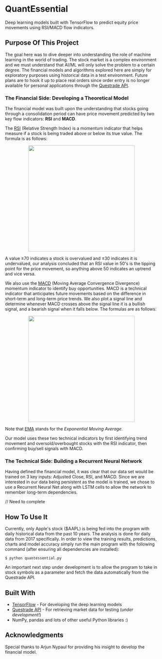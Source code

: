 # QuantEssential

Deep learning models built with TensorFlow to predict equity price movements using RSI/MACD flow indicators.

## Purpose Of This Project
The goal here was to dive deeper into understanding the role of machine learning in the world of trading. The stock market is a complex environment and we must understand that AI/ML will only solve the problem to a certain degree. The financial models and algorithms explored here are simply for exploratory purposes using historical data in a test environment. Future plans are to hook it up to place real orders since order entry is no longer available for personal applications through the [Questrade API](https://www.questrade.com/api).

### The Financial Side: Developing a Theoretical Model

The financial model was built upon the understanding that stocks going through a consolidation period can have price movement predicted by two key flow indicators: **RSI** and **MACD**. 

The [RSI](https://www.investopedia.com/terms/r/rsi.asp) (Relative Strength Index) is a momentum indicator that helps measure if a stock is being traded above or below its true value. The formula is as follows:
<p align="center">
<img src="https://user-images.githubusercontent.com/15072395/44473744-042b7300-a5ff-11e8-9a07-1a89ffb20794.PNG" width="350" />
</p>

A value ≥70 indicates a stock is overvalued and ≤30 indicates it is undervalued, our analysis concluded that an RSI value in 50's is the tipping point for the price movement, so anything above 50 indicates an uptrend and vice versa.

We also use the [MACD](https://www.investopedia.com/terms/m/macd.asp) (Moving Average Convergence Divergence) momentum indicator to identify buy opportunities. MACD is a technical indicator that anticipates future movements based on the difference in short-term and long-term price trends. We also plot a signal line and determine whenever MACD crosses above the signal line it is a bullish signal, and a bearish signal when it falls below. The formulas are as follows: 
<p align="center">
<img src="https://user-images.githubusercontent.com/15072395/44473691-e231f080-a5fe-11e8-8bf6-c4cd6fca062f.PNG" width="350" />
</p>

Note that [EMA](https://www.investopedia.com/terms/e/ema.asp) stands for the *Exponential Moving Average*. 

Our model uses these two technical indicators by first identifying trend movement and oversold/overbought stocks with the RSI indicator, then confirming buy/sell signals with MACD.

### The Technical Side: Building a Recurrent Neural Network 
Having defined the financial model, it was clear that our data set would be trained on 3 key inputs: Adjusted Close, RSI, and MACD. Since we are interested in our data being persistent as the model is trained, we chose to use a Recurrent Neural Net along with LSTM cells to allow the network to remember long-term dependencies.

// Need to complete

## How To Use It

Currently, only Apple's stock ($AAPL) is being fed into the program with daily historical data from the past 10 years. The analysis is done for daily data from 2017 specifically. In order to view the training results, predictions, charts and model accuracy simply run the main program with the following command (after ensuring all dependencies are installed):

    $ python quantessential.py
An important next step under development is to allow the program to take in stock symbols as a parameter and fetch the data automatically from the Questrade API.

## Built With

* [TensorFlow](https://www.tensorflow.org/) - For developing the deep learning models
* [Questrade API](https://www.questrade.com/api) - For retrieving market data for testing (*under development!*)
* NumPy, pandas and lots of other useful Python libraries :)

## Acknowledgments

Special thanks to Arjun Nypaul for providing his insight to develop the financial model. 

